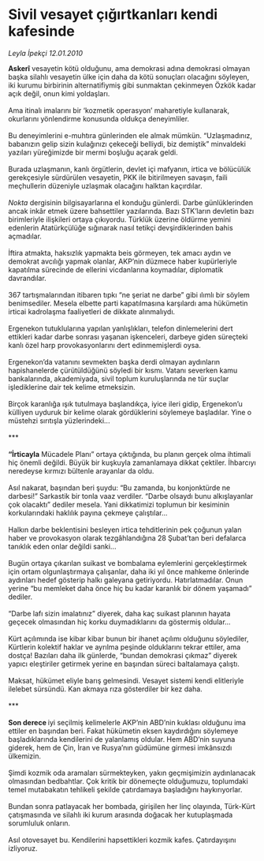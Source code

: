 # Sivil vesayet çığırtkanları kendi kafesinde

*Leyla İpekçi 12.01.2010*

<div class="yazi"><b>Askerî</b> vesayetin kötü olduğunu, ama demokrasi adına demokrasi olmayan başka silahlı vesayetin ülke için daha da kötü sonuçları olacağını söyleyen, iki kurumu birbirinin alternatifiymiş gibi sunmaktan çekinmeyen Özkök kadar açık değil, onun kimi yoldaşları. <br/><br/>Ama itinalı imalarını bir ‘kozmetik operasyon’ maharetiyle kullanarak, okurlarını yönlendirme konusunda oldukça deneyimliler. <br/><br/>Bu deneyimlerini e-muhtıra günlerinden ele almak mümkün. “Uzlaşmadınız, babanızın gelip sizin kulağınızı çekeceği belliydi, biz demiştik” minvaldeki yazıları yüreğimizde bir mermi boşluğu açarak geldi. <br/><br/>Burada uzlaşmanın, kanlı örgütlerin, devlet içi mafyanın, irtica ve bölücülük gerekçesiyle sürdürülen vesayetin, PKK ile bitirilmeyen savaşın, faili meçhullerin düzeniyle uzlaşmak olacağını halktan kaçırdılar. <i><br/><br/>Nokta</i> dergisinin bilgisayarlarına el konduğu günlerdi. Darbe günlüklerinden ancak inkâr etmek üzere bahsettiler yazılarında. Bazı STK’ların devletin bazı birimleriyle ilişkileri ortaya çıkıyordu. Türklük üzerine öldürme yemini edenlerin Atatürkçülüğe sığınarak nasıl tetikçi devşirdiklerinden bahis açmadılar. <br/><br/>İftira atmakta, haksızlık yapmakta beis görmeyen, tek amacı aydın ve demokrat avcılığı yapmak olanlar, AKP’nin düzmece haber kupürleriyle kapatılma sürecinde de ellerini vicdanlarına koymadılar, diplomatik davrandılar. <br/><br/>367 tartışmalarından itibaren tıpkı “ne şeriat ne darbe” gibi ılımlı bir söylem benimsediler. Mesela elbette parti kapatılmasına karşılardı ama hükümetin irticai kadrolaşma faaliyetleri de dikkate alınmalıydı. <br/><br/>Ergenekon tutuklularına yapılan yanlışlıkları, telefon dinlemelerini dert ettikleri kadar darbe sonrası yaşanan işkenceleri, darbeye giden süreçteki kanlı özel harp provokasyonlarını dert edinmemişlerdi oysa. <br/><br/>Ergenekon’da vatanını sevmekten başka derdi olmayan aydınların hapishanelerde çürütüldüğünü söyledi bir kısmı. Vatanı severken kamu bankalarında, akademiyada, sivil toplum kuruluşlarında ne tür suçlar işlediklerine dair tek kelime etmeksizin. <br/><br/>Birçok karanlığa ışık tutulmaya başlandıkça, iyice ileri gidip, Ergenekon’u külliyen uyduruk bir kelime olarak gördüklerini söylemeye başladılar. Yine o müstehzi sırıtışla yüzlerindeki... <br/><br/>***<b> <br/><br/>“İrticayla</b> Mücadele Planı” ortaya çıktığında, bu planın gerçek olma ihtimali hiç önemli değildi. Büyük bir kuşkuyla zamanlamaya dikkat çektiler. İhbarcıyı neredeyse kırmızı bültenle arayanlar da oldu. <br/><br/>Asıl nakarat, başından beri şuydu: “Bu zamanda, bu konjonktürde ne darbesi!” Sarkastik bir tonla vaaz verdiler. “Darbe olsaydı bunu alkışlayanlar çok olacaktı” dediler mesela. Yani dikkatimizi toplumun bir kesiminin korkularındaki haklılık payına çekmeye çalıştılar... <br/><br/>Halkın darbe beklentisini besleyen irtica tehditlerinin pek çoğunun yalan haber ve provokasyon olarak tezgâhlandığına 28 Şubat’tan beri defalarca tanıklık eden onlar değildi sanki... <br/><br/>Bugün ortaya çıkarılan suikast ve bombalama eylemlerini gerçekleştirmek için ortam olgunlaştırmaya çalışanlar, daha iki yıl önce mahkeme önlerinde aydınları hedef gösterip halkı galeyana getiriyordu. Hatırlatmadılar. Onun yerine “bu memleket daha önce hiç bu kadar karanlık bir dönem yaşamadı” dediler. <br/><br/>“Darbe lafı sizin imalatınız” diyerek, daha kaç suikast planının hayata geçecek olmasından hiç korku duymadıklarını da göstermiş oldular... <br/><br/>Kürt açılımında ise kibar kibar bunun bir ihanet açılımı olduğunu söylediler, Kürtlerin kolektif haklar ve ayrılma peşinde olduklarını tekrar ettiler, ama dostça! Bazıları daha ilk günlerde, “bundan demokrasi çıkmaz” diyerek yapıcı eleştiriler getirmek yerine en başından süreci baltalamaya çalıştı. <br/><br/>Maksat, hükümet eliyle barış gelmesindi. Vesayet sistemi kendi elitleriyle ilelebet sürsündü. Kan akmaya rıza gösterdiler bir kez daha. <br/><br/>***<b> <br/><br/>Son derece </b>iyi seçilmiş kelimelerle AKP’nin ABD’nin kuklası olduğunu ima ettiler en başından beri. Fakat hükümetin eksen kaydırdığını söylemeye başladıklarında kendilerini de yalanlamış oldular. Hem ABD’nin suyuna giderek, hem de Çin, İran ve Rusya’nın güdümüne girmesi imkânsızdı ülkemizin. <br/><br/>Şimdi kozmik oda aramaları sürmekteyken, yakın geçmişimizin aydınlanacak olmasından bedbahtlar. Çok kritik bir dönemeçte olduğumuzu, toplumdaki temel mutabakatın tehlikeli şekilde çatırdamaya başladığını haykırıyorlar. <br/><br/>Bundan sonra patlayacak her bombada, girişilen her linç olayında, Türk-Kürt çatışmasında ve silahlı iki kurum arasında doğacak her kutuplaşmada sorumluluk onların. <br/><br/>Asıl otovesayet bu. Kendilerini hapsettikleri kozmik kafes. Çatırdayışını izliyoruz.
              </div>
